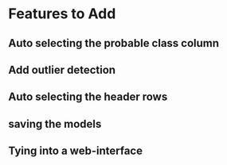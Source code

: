 # Features to Add

## Auto selecting the probable class column

## Add outlier detection

## Auto selecting the header rows

## saving the models

## Tying into a web-interface
